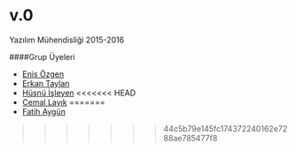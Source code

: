 # v.0
Yazılım Mühendisliği 2015-2016


####Grup Üyeleri
* [Enis Özgen](http://github.com/enisozgen)
* [Erkan Taylan](http://github.com/erkantaylan)
* [Hüsnü İşleyen](https://github.com/slyn)
<<<<<<< HEAD
* [Cemal Layık](http://github.com/lacivert7)
=======
* [Fatih Aygün](http://github.com/fatih36)
>>>>>>> 44c5b79e145fc174372240162e7288ae785477f8
